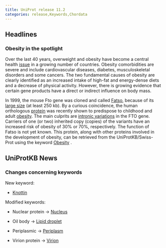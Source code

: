 ```yaml
---
title: UniProt release 11.2
categories: release,Keywords,Chordata
---
```


## Headlines

### Obesity in the spotlight

Over the last 40 years, overweight and obesity have become a central health [issue](http://www.who.int/topics/obesity/en/) in a growing number of countries. Obesity comorbidities are severe and include cardiovascular diseases, diabetes, musculoskeletal disorders and some cancers. The two fundamental causes of obesity are clearly identified as an increased intake of high-fat and energy-dense diets and a decrease of physical activity. However, there is growing evidence that certain gene products have a direct or indirect influence on body mass.

In 1999, the mouse Fto gene was cloned and called [Fatso](http://www.uniprot.org/uniprot/Q8BGW1), because of its [large size](http://dx.doi.org/10.1007/s003359901144) (at least 250 kb). By a curious coincidence, the human orthologous [protein](http://www.uniprot.org/uniprot/Q9C0B1) was recently shown to predispose to childhood and adult [obesity](http://dx.doi.org/10.1126/science.1141634). The main culprits are [intronic variations](http://dx.doi.org/10.1038/ng2048) in the FTO gene. Carriers of one (or two) inherited copy (copies) of the variants have an increased risk of obesity of 30% or 70%, respectively. The function of Fatso is not yet known. This protein, along with other proteins involved in the development of obesity, can be retrieved from the UniProtKB/Swiss-Prot using the keyword [Obesity](http://www.uniprot.org/keywords/KW-0550) .

## UniProtKB News

### Changes concerning keywords

New keyword:

-   [Knottin](http://www.uniprot.org/keywords/KW-0960)

Modified keywords:

-   Nuclear protein -&gt; [Nucleus](http://www.uniprot.org/keywords/KW-0539)

<!-- -->

-   Oil body -&gt; [Lipid droplet](http://www.uniprot.org/keywords/KW-0551)

<!-- -->

-   Periplasmic -&gt; [Periplasm](http://www.uniprot.org/keywords/KW-0574)

<!-- -->

-   Virion protein -&gt; [Virion](http://www.uniprot.org/keywords/KW-0946)

